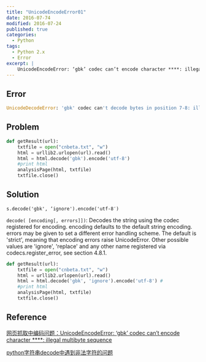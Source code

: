 ```yaml
---
title: "UnicodeEncodeError01"
date: 2016-07-74
modified: 2016-07-24
published: true
categories:
  - Python
tags:
  - Python 2.x
  - Error
excerpt: |
    UnicodeEncodeError: ‘gbk’ codec can’t encode character ****: illegal multibyte sequence
---
```


## Error

```python
UnicodeDecodeError: 'gbk' codec can't decode bytes in position 7-8: illegal multibyte sequence
```

## Problem

```python
def getResult(url):
    txtfile = open("cnbeta.txt", "w")
    html = urllib2.urlopen(url).read()
    html = html.decode('gbk').encode('utf-8')
    #print html
    analysisPage(html, txtfile)
    txtfile.close()
```

## Solution

`s.decode('gbk', ‘ignore').encode('utf-8′)`

`decode( [encoding[, errors]])`: Decodes the string using the codec registered for encoding. encoding defaults to the default string encoding. errors may be given to set a different error handling scheme. The default is 'strict', meaning that encoding errors raise UnicodeError. Other possible values are 'ignore', 'replace' and any other name registered via codecs.register_error, see section 4.8.1.

```python
def getResult(url):
    txtfile = open("cnbeta.txt", "w")
    html = urllib2.urlopen(url).read()
    html = html.decode('gbk', 'ignore').encode('utf-8') # 
    #print html
    analysisPage(html, txtfile)
    txtfile.close()
```

## Reference

[网页抓取中编码问题：UnicodeEncodeError: ‘gbk’ codec can’t encode character ****: illegal multibyte sequence](http://ouyangmy.is-programmer.com/posts/38096.html)

[python字符串decode中遇到非法字符的问题](http://www.cnblogs.com/baiyuyang/archive/2011/10/29/2228667.html)
